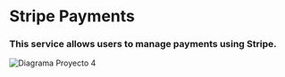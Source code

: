 # Stripe Payments
### This service allows users to manage payments using Stripe.

![Diagrama Proyecto 4](https://github.com/user-attachments/assets/415cb226-037c-4528-a46f-c132b71b8cfc)
